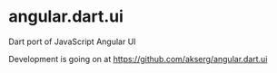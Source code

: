 angular.dart.ui
===============

Dart port of JavaScript Angular UI 

Development is going on at https://github.com/akserg/angular.dart.ui
